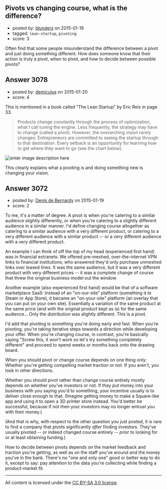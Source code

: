## Pivots vs changing course, what is the difference?

- posted by: [blunders](https://stackexchange.com/users/216182/blunders) on 2015-01-19
- tagged: `lean-startup`, `pivoting`
- score: 3

Often find that some people misunderstand the difference between a pivot and just doing something different. How does someone know that their action is truly a pivot, when to pivot, and how to decide between possible pivots?


## Answer 3078

- posted by: [demiculus](https://stackexchange.com/users/5264485/demiculus) on 2015-01-20
- score: 4

<p>This is mentioned in a book called "The Lean Startup" by Eric Reis in page 33.</p>

<blockquote>
  <p>Products change constantly through the process of optimization,
  what I call tuning the engine. Less frequently, the strategy may have
  to change (called a pivot). However, the overarching vision rarely
  changes. Entrepreneurs are committed to seeing the startup through
  to that destination. Every setback is an opportunity for learning
  how to get where they want to go (see the chart below).</p>
</blockquote>

<p><img src="https://i.stack.imgur.com/foHKX.jpg" alt="enter image description here"></p>

<p>This clearly explains what a pivoting is and doing something new is changing your vision.</p>



## Answer 3072

- posted by: [Denis de Bernardy](https://stackexchange.com/users/182468/denis-de-bernardy) on 2015-01-19
- score: 2

To me, it's a matter of degree. A pivot is when you're catering to a similar audience slightly differently, or when you're catering to a slightly different audience in a similar manner. I'd define changing course altogether as catering to a similar audience with a very different product, or catering to a very different audience with a similar product -- or a very different audience with a very different product.

An example I can think of off the top of my head (experienced first hand) was in financial extranets: We offered pre-meshed, over-the-internet VPN links to financial institutions, who answered they'd only purchase unmeshed links over leased lines. It was the same audience, but it was a very different product with very different prices -- it was a complete change of course that threw the original business model out the window.

Another example (also experienced first hand) would be that of a software marketplace SaaS: Instead of an "on-our-site" platform (something *à la* Steam or App Store), it became an "on-your-site" platform (an overlay that you can put on your own site). Essentially a variation of the same product at the same price (and with the original product kept as is) for the same audience... Only the distribution was slightly different. This is a pivot.

I'd add that pivoting is something you're doing early and fast. When you're pivoting, you're taking iterative steps towards a direction while developing your offer. When you're changing course, in contrast, you're basically saying "Screw this, it won't work so let's try something completely different" and proceed to spend weeks or months back onto the drawing board.

When you should pivot or change course depends on one thing only: Whether you're getting compelling market traction or not. If you aren't, you look in other directions.

Whether you should pivot rather than change course entirely mostly depends on whether you've investors or not. If they put money into your business with you saying you'd to something, your incentive usually is to deliver close enough to that. (Imagine getting money to make a Square-like app and using it to open a 3D printer store instead. You'd better be successful, because if not then your investors may no longer entrust you with their money.)

(And that is why, with respect to the other question you just posted, it is rare to find a company that pivots significantly *after* finding investors. They've usually pivoted -- or indeed changed course entirely -- *prior* to looking for or at least obtaining funding.)

How to decide between pivots depends on the market feedback and traction you're getting, as well as on the staff you've around and the money you've in the bank. There's no "one and only one" good or better way to do it, except to say: pay attention to the data you're collecting while finding a product-market fit.



---

All content is licensed under the [CC BY-SA 3.0 license](https://creativecommons.org/licenses/by-sa/3.0/).
